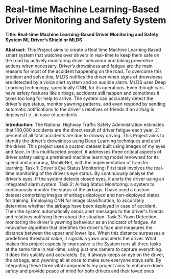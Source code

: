 # Real-time Machine Learning-Based Driver Monitoring and Safety System

**Title: Real-time Machine Learning-Based Driver Monitoring and Safety System**
**ML Driver’s Shield or MLDS**

**Abstract:** This Project aims to create a Real time Machine Learning Based smart system that watches over drivers in real-time to keep them safe on the road by actively monitoring driver behaviour and taking preventive actions when necessary. Driver’s drowsiness and fatigue are the main reasons for most of the accident happening on the road. To overcome this problem and solve this, MLDS notifies the driver when signs of drowsiness are detected by a voice alert system and an audible alarm. MLDS uses Deep Learning technology, specifically CNN, for its operations. Even though cars have safety features like airbags, accidents still happen and sometimes it takes too long for help to arrive. The system can accurately detect the driver's eye status, monitor yawning patterns, and even respond by sending automatic notifications to the driver's relatives or friends if an airbag is deployed i.e., in case of accidents.  


**Introduction:** The National Highway Traffic Safety Administration estimates that 100,000 accidents are the direct result of driver fatigue each year. 21 percent of all fatal accidents are due to drowsy driving. This Project aims to identify the driver’s drowsiness using Deep Learning techniques and alert the driver. This project uses a custom dataset built using images of my eyes and face. In this multifaceted project, it addresses three critical aspects of driver safety using a pretrained machine learning model renowned for its speed and accuracy, MobileNet, with the implementation of transfer learning. Task 1: Driver's Eye Status Monitoring: First task involves the real-time monitoring of the driver's eye status. By continuously analyse the driver's eyes. If the system detects closed eyes, it alerts the driver using an integrated alarm system. Task 2: Airbag Status Monitoring: a system to continuously monitor the status of the airbags. I have used a custom dataset comprising images of airbags deployed and non-deployed states for training. Employing CNN for image classification, to accurately determine whether the airbags have been deployed in case of accident. Then the system automatically sends alert messages to the driver's friends and relatives notifying them about the situation. Task 3: Yawn Detection: monitoring the driver's yawning behaviour as an indicator of fatigue. An innovative algorithm that identifies the driver's face and measures the distance between the upper and lower lips. When this distance surpasses a predefined threshold value, it signals a yawn and alerts the driver. What makes this project especially impressive is the System runs all three tasks at the same time in real-time, using just one camera to capture everything. It does this quickly and accurately. So, it always keeps an eye on the driver, the airbags, and yawning all at once to make sure everyone stays safe. By integrating these three vital components my project aims to enhance driver safety and provide peace of mind for both drivers and their loved ones
